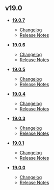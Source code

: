 ## v19.0
* **[19.0.7](19.0.7)**
	* [Changelog](19.0.7/changelog.md)
	* [Release Notes](19.0.7/release_notes.md)

* **[19.0.6](19.0.6)**
	* [Changelog](19.0.6/changelog.md)
	* [Release Notes](19.0.6/release_notes.md)

* **[19.0.5](19.0.5)**
	* [Changelog](19.0.5/changelog.md)
	* [Release Notes](19.0.5/release_notes.md)

* **[19.0.4](19.0.4)**
	* [Changelog](19.0.4/changelog.md)
	* [Release Notes](19.0.4/release_notes.md)

* **[19.0.3](19.0.3)**
	* [Changelog](19.0.3/changelog.md)
	* [Release Notes](19.0.3/release_notes.md)

* **[19.0.1](19.0.1)**
	* [Changelog](19.0.1/changelog.md)
	* [Release Notes](19.0.1/release_notes.md)

* **[19.0.0](19.0.0)**
	* [Changelog](19.0.0/changelog.md)
	* [Release Notes](19.0.0/release_notes.md)
